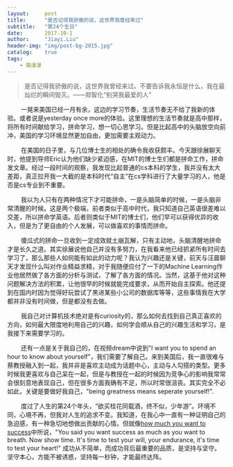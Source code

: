```yaml
---
layout:     post
title:      "是否记得我骄傲的说，这世界我曾经来过"
subtitle:   "第24个生日"
date:       2017-10-1
author:     "Jiayi.Liu"
header-img: "img/post-bg-2015.jpg"
catalog: 	true
tags:
    - 路漫漫
---
```

> 是否记得我骄傲的说，这世界我曾经来过。不要告诉我永恒是什么，我在最灿烂的瞬间毁灭。——郑智化“别哭我最爱的人”

&nbsp;&nbsp;&nbsp;&nbsp;&nbsp;&nbsp;&nbsp;&nbsp;一晃来美国已经一月有余，这边的学习节奏，生活节奏无不给了我新的体验。或者说是yesterday once more的体验。这里理想的生活节奏就是高中那样，将所有时间献给学习，拼命学习，想一切心思学习。但是比起高中的头脑放空向前冲，美国的学习环境显然更加自由，更加需要主观动力。

&nbsp;&nbsp;&nbsp;&nbsp;&nbsp;&nbsp;&nbsp;&nbsp;在美国的日子里，与几位博士生的相处的确令我收获颇丰。今天跟徐展聊天时，他提到导师Eric认为他们缺少紧迫感，在MIT的博士生们都是拼命工作，拼命发文章。经过一段时间的观察，我发现比起普通的cs本科的学生，我并没有太大差距，真正拉开我一大截的是本科时代“自主”在cs学科进行了大量学习的人，他是否是cs专业到不重要。

&nbsp;&nbsp;&nbsp;&nbsp;&nbsp;&nbsp;&nbsp;&nbsp;我以为人只有在两种情况下才可能拼命，一是头脑简单的时候，一是头脑非常清醒的时候。这是两个极端，前者类似于高中时代，我只知道自己英语很差难以交差，所以拼命学英语。后者则类似于MIT的博士们，他们早可以获得优异的收入，但是为了更自由的个人发展，可以做喜欢的事情而拼命。

&nbsp;&nbsp;&nbsp;&nbsp;&nbsp;&nbsp;&nbsp;&nbsp;傻瓜式的拼命一旦收到一定成效就土崩瓦解，只有主动地，头脑清醒地拼命才是长久之道。其实徐展说他自己并没有多努力，在我看来他已经抓紧所有时间去学习了，那么那些人如何能有如此的动力呢？我认为兴趣还是关键，前天与汪晨聊天才发现什么叫对作业精益求精，对于我随便应付了一下的Machine Learning作业他居然做了各方面的分析与测试，了解了各方面的情况。当然，这基于他对这种问题解决方法的积累，让他很早的时候就能完成要求，从而开始自主探索。他还提到在国内时因为觉得好玩尝试了黑进某些小公司的数据库等等，这些事情我在大学都并非没有时间做，但是都没有去做。

&nbsp;&nbsp;&nbsp;&nbsp;&nbsp;&nbsp;&nbsp;&nbsp;我自己对计算机技术绝对是有curiosity的，那么如何去找到自己真正喜欢的方向，如何最大限度地利用自己的兴趣，如何学会顺从自己的兴趣生活和学习，是我接下来需要学习的。

&nbsp;&nbsp;&nbsp;&nbsp;&nbsp;&nbsp;&nbsp;&nbsp;还有一点是关于我自己的，在视频dream中说到"I want you to spend an hour to know about yourself"，我们需要了解自己。来到美国后，我一直很难与蔡教授融入到一起，我并非是喜欢主动成为话题中心，主动与人勾搭的类型。更多时候我更喜欢与自己呆在一起，但是与教授在一起的时候因为竞争心的影响我常常会很刻意地表现自己，但在很多方面我确有不足，所以时常很沮丧。其实完全不必如此，关键是要做好我自己，"being greatness means seperate yourself!".

&nbsp;&nbsp;&nbsp;&nbsp;&nbsp;&nbsp;&nbsp;&nbsp;度过了人生的第24个年头，“欲买桂花同载酒，终不似，少年游”。环境不同，心境不再，但我对人生的追求不变。我知道，在我心中一直有一种证明自己的急迫感，有一种急切地想做出贡献的心情。但就像[how much you want to success](https://www.youtube.com/watch?v=X6l5hE4KEBY&index=3&list=PLDg8uYCb88Mwo-ltiUXdyrLNkqo2z1U4p)中所说，"You said you want success as much as you want to breath. Now show time. It's time to test your will, your endurance, it's time to test your heart!" 成功从不简单，而成功背后最重要的品质，是坚持与坚守。坚守本心，方能不被诱惑，坚持每一秒钟，才能最终达阵。